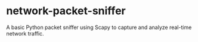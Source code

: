 # network-packet-sniffer
A basic Python packet sniffer using Scapy to capture and analyze real-time network traffic.

